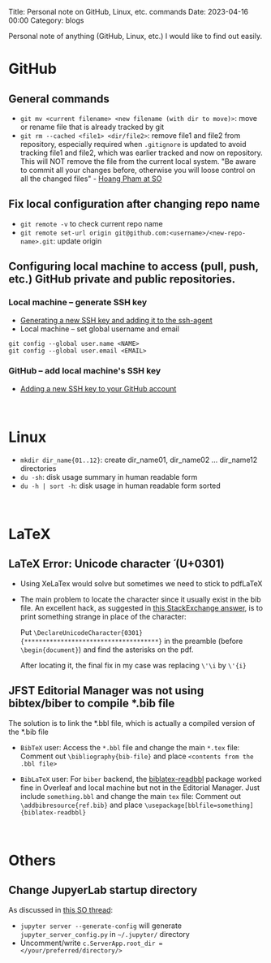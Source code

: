 Title: Personal note on GitHub, Linux, etc. commands
Date: 2023-04-16 00:00
Category: blogs

Personal note of anything (GitHub, Linux, etc.) I would like to find out easily.

# GitHub

## General commands

- `git mv <current filename> <new filename (with dir to move)>`: move or rename file that is already tracked by git
- `git rm --cached <file1> <dir/file2>`: remove file1 and file2 from repository, especially required when `.gitignore` is updated to avoid tracking file1 and file2, which was earlier tracked and now on repository. This will NOT remove the file from the current local system. "Be aware to commit all your changes before, otherwise you will loose control on all the changed files" - [Hoang Pham at SO](https://stackoverflow.com/questions/1139762/ignore-files-that-have-already-been-committed-to-a-git-repository#comment1985104_1139797)

## Fix local configuration after changing repo name
- `git remote -v` to check current repo name
- `git remote set-url origin git@github.com:<username>/<new-repo-name>.git`: update origin

## Configuring local machine to access (pull, push, etc.) GitHub private and public repositories. 

### Local machine &ndash; generate SSH key
- [Generating a new SSH key and adding it to the ssh-agent](https://docs.github.com/en/authentication/connecting-to-github-with-ssh/generating-a-new-ssh-key-and-adding-it-to-the-ssh-agent?platform=linux)
- Local machine &ndash; set global username and email
```
git config --global user.name <NAME>
git config --global user.email <EMAIL>
```

### GitHub &ndash; add local machine's SSH key
- [Adding a new SSH key to your GitHub account](https://docs.github.com/en/authentication/connecting-to-github-with-ssh/adding-a-new-ssh-key-to-your-github-account?platform=linux)

&nbsp;

# Linux
- `mkdir dir_name{01..12}`: create dir_name01, dir_name02 ... dir_name12 directories
- `du -sh`: disk usage summary in human readable form
- `du -h | sort -h`: disk usage in human readable form sorted

&nbsp;

# LaTeX
## LaTeX Error: Unicode character ́ (U+0301)
- Using XeLaTex would solve but sometimes we need to stick to pdfLaTeX
- The main problem to locate the character since it usually exist in the bib file. An excellent hack, as suggested in [this StackExchange answer](https://tex.stackexchange.com/a/487565), is to print something strange in place of the character:

    Put `\DeclareUnicodeCharacter{0301}{*************************************}` in the preamble (before `\begin{document}`) and find the asterisks on the pdf.

    After locating it, the final fix in my case was replacing `\'\i` by `\'{i}`

## JFST Editorial Manager was not using bibtex/biber to compile *.bib file
The solution is to link the *.bbl file, which is actually a compiled version of the *.bib file

- `BibTeX` user: Access the `*.bbl` file and change the main `*.tex` file: Comment out `\bibliography{bib-file}` and place `<contents from the .bbl file>`

- `BibLaTeX` user: For `biber` backend, the [biblatex-readbbl](https://ctan.org/pkg/biblatex-readbbl?lang=en) package worked fine in Overleaf and local machine but not in the Editorial Manager. Just include `something.bbl` and change the main `tex` file: Comment out `\addbibresource{ref.bib}` and place `\usepackage[bblfile=something]{biblatex-readbbl}`

&nbsp;

# Others
## Change JupyerLab startup directory
As discussed in [this SO thread](https://stackoverflow.com/questions/35254852/how-to-change-the-jupyter-start-up-folder):

- `jupyter server --generate-config` will generate `jupyter_server_config.py` in `~/.jupyter/` directory
- Uncomment/write `c.ServerApp.root_dir = </your/preferred/directory/>`

<!-- https://forum.access-hive.org.au/t/working-with-jupyter-notebooks-on-gadi-are-via-vs-code/461/2 -->